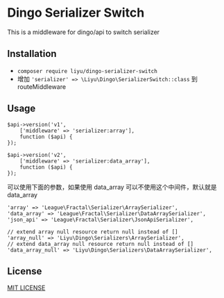 # Dingo Serializer Switch

This is a middleware for dingo/api to switch serializer

## Installation

- `composer require liyu/dingo-serializer-switch`
- 增加 `'serializer' => \Liyu\Dingo\SerializerSwitch::class` 到 routeMiddleware

## Usage

```
$api->version('v1',
    ['middleware' => 'serializer:array'],
    function ($api) {
});

$api->version('v2',
    ['middleware' => 'serializer:data_array'],
    function ($api) {
});
```


可以使用下面的参数，如果使用 data_array 可以不使用这个中间件，默认就是 data_array

```
'array' => 'League\Fractal\Serializer\ArraySerializer',
'data_array' => 'League\Fractal\Serializer\DataArraySerializer',
'json_api' => 'League\Fractal\Serializer\JsonApiSerializer',

// extend array null resource return null instead of []
'array_null' => 'Liyu\Dingo\Serializers\ArraySerializer',
// extend data_array null resource return null instead of []
'data_array_null' => 'Liyu\Dingo\Serializers\DataArraySerializer',
```

## License
[MIT LICENSE](https://github.com/liyu001989/dingo-serializer-switch/blob/master/LICENSE)
